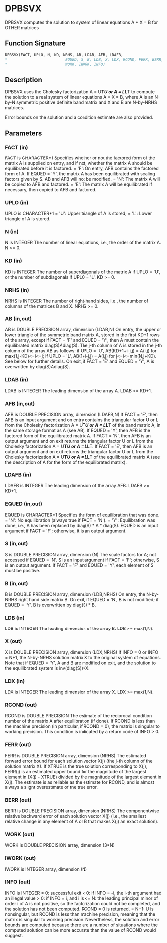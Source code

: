 # DPBSVX

DPBSVX computes the solution to system of linear equations A * X = B for OTHER matrices

## Function Signature

```fortran
DPBSVX(FACT, UPLO, N, KD, NRHS, AB, LDAB, AFB, LDAFB,
*                          EQUED, S, B, LDB, X, LDX, RCOND, FERR, BERR,
*                          WORK, IWORK, INFO)
```

## Description


 DPBSVX uses the Cholesky factorization A = U**T*U or A = L*L**T to
 compute the solution to a real system of linear equations
    A * X = B,
 where A is an N-by-N symmetric positive definite band matrix and X
 and B are N-by-NRHS matrices.

 Error bounds on the solution and a condition estimate are also
 provided.

## Parameters

### FACT (in)

FACT is CHARACTER*1 Specifies whether or not the factored form of the matrix A is supplied on entry, and if not, whether the matrix A should be equilibrated before it is factored. = 'F': On entry, AFB contains the factored form of A. If EQUED = 'Y', the matrix A has been equilibrated with scaling factors given by S. AB and AFB will not be modified. = 'N': The matrix A will be copied to AFB and factored. = 'E': The matrix A will be equilibrated if necessary, then copied to AFB and factored.

### UPLO (in)

UPLO is CHARACTER*1 = 'U': Upper triangle of A is stored; = 'L': Lower triangle of A is stored.

### N (in)

N is INTEGER The number of linear equations, i.e., the order of the matrix A. N >= 0.

### KD (in)

KD is INTEGER The number of superdiagonals of the matrix A if UPLO = 'U', or the number of subdiagonals if UPLO = 'L'. KD >= 0.

### NRHS (in)

NRHS is INTEGER The number of right-hand sides, i.e., the number of columns of the matrices B and X. NRHS >= 0.

### AB (in,out)

AB is DOUBLE PRECISION array, dimension (LDAB,N) On entry, the upper or lower triangle of the symmetric band matrix A, stored in the first KD+1 rows of the array, except if FACT = 'F' and EQUED = 'Y', then A must contain the equilibrated matrix diag(S)*A*diag(S). The j-th column of A is stored in the j-th column of the array AB as follows: if UPLO = 'U', AB(KD+1+i-j,j) = A(i,j) for max(1,j-KD)<=i<=j; if UPLO = 'L', AB(1+i-j,j) = A(i,j) for j<=i<=min(N,j+KD). See below for further details. On exit, if FACT = 'E' and EQUED = 'Y', A is overwritten by diag(S)*A*diag(S).

### LDAB (in)

LDAB is INTEGER The leading dimension of the array A. LDAB >= KD+1.

### AFB (in,out)

AFB is DOUBLE PRECISION array, dimension (LDAFB,N) If FACT = 'F', then AFB is an input argument and on entry contains the triangular factor U or L from the Cholesky factorization A = U**T*U or A = L*L**T of the band matrix A, in the same storage format as A (see AB). If EQUED = 'Y', then AFB is the factored form of the equilibrated matrix A. If FACT = 'N', then AFB is an output argument and on exit returns the triangular factor U or L from the Cholesky factorization A = U**T*U or A = L*L**T. If FACT = 'E', then AFB is an output argument and on exit returns the triangular factor U or L from the Cholesky factorization A = U**T*U or A = L*L**T of the equilibrated matrix A (see the description of A for the form of the equilibrated matrix).

### LDAFB (in)

LDAFB is INTEGER The leading dimension of the array AFB. LDAFB >= KD+1.

### EQUED (in,out)

EQUED is CHARACTER*1 Specifies the form of equilibration that was done. = 'N': No equilibration (always true if FACT = 'N'). = 'Y': Equilibration was done, i.e., A has been replaced by diag(S) * A * diag(S). EQUED is an input argument if FACT = 'F'; otherwise, it is an output argument.

### S (in,out)

S is DOUBLE PRECISION array, dimension (N) The scale factors for A; not accessed if EQUED = 'N'. S is an input argument if FACT = 'F'; otherwise, S is an output argument. If FACT = 'F' and EQUED = 'Y', each element of S must be positive.

### B (in,out)

B is DOUBLE PRECISION array, dimension (LDB,NRHS) On entry, the N-by-NRHS right hand side matrix B. On exit, if EQUED = 'N', B is not modified; if EQUED = 'Y', B is overwritten by diag(S) * B.

### LDB (in)

LDB is INTEGER The leading dimension of the array B. LDB >= max(1,N).

### X (out)

X is DOUBLE PRECISION array, dimension (LDX,NRHS) If INFO = 0 or INFO = N+1, the N-by-NRHS solution matrix X to the original system of equations. Note that if EQUED = 'Y', A and B are modified on exit, and the solution to the equilibrated system is inv(diag(S))*X.

### LDX (in)

LDX is INTEGER The leading dimension of the array X. LDX >= max(1,N).

### RCOND (out)

RCOND is DOUBLE PRECISION The estimate of the reciprocal condition number of the matrix A after equilibration (if done). If RCOND is less than the machine precision (in particular, if RCOND = 0), the matrix is singular to working precision. This condition is indicated by a return code of INFO > 0.

### FERR (out)

FERR is DOUBLE PRECISION array, dimension (NRHS) The estimated forward error bound for each solution vector X(j) (the j-th column of the solution matrix X). If XTRUE is the true solution corresponding to X(j), FERR(j) is an estimated upper bound for the magnitude of the largest element in (X(j) - XTRUE) divided by the magnitude of the largest element in X(j). The estimate is as reliable as the estimate for RCOND, and is almost always a slight overestimate of the true error.

### BERR (out)

BERR is DOUBLE PRECISION array, dimension (NRHS) The componentwise relative backward error of each solution vector X(j) (i.e., the smallest relative change in any element of A or B that makes X(j) an exact solution).

### WORK (out)

WORK is DOUBLE PRECISION array, dimension (3*N)

### IWORK (out)

IWORK is INTEGER array, dimension (N)

### INFO (out)

INFO is INTEGER = 0: successful exit < 0: if INFO = -i, the i-th argument had an illegal value > 0: if INFO = i, and i is <= N: the leading principal minor of order i of A is not positive, so the factorization could not be completed, and the solution has not been computed. RCOND = 0 is returned. = N+1: U is nonsingular, but RCOND is less than machine precision, meaning that the matrix is singular to working precision. Nevertheless, the solution and error bounds are computed because there are a number of situations where the computed solution can be more accurate than the value of RCOND would suggest.

